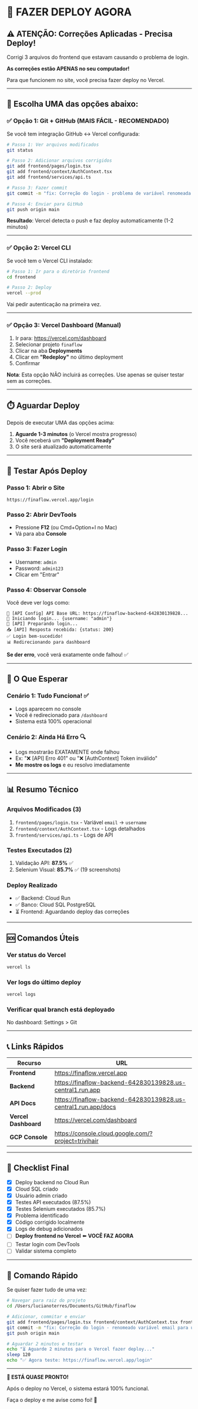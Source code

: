 # 🚀 FAZER DEPLOY AGORA

## ⚠️ ATENÇÃO: Correções Aplicadas - Precisa Deploy!

Corrigi 3 arquivos do frontend que estavam causando o problema de login.

**As correções estão APENAS no seu computador!**

Para que funcionem no site, você precisa fazer deploy no Vercel.

---

## 🎯 Escolha UMA das opções abaixo:

### ✅ Opção 1: Git + GitHub (MAIS FÁCIL - RECOMENDADO)

Se você tem integração GitHub ↔ Vercel configurada:

```bash
# Passo 1: Ver arquivos modificados
git status

# Passo 2: Adicionar arquivos corrigidos
git add frontend/pages/login.tsx
git add frontend/context/AuthContext.tsx  
git add frontend/services/api.ts

# Passo 3: Fazer commit
git commit -m "fix: Correção do login - problema de variável renomeada e logs adicionados"

# Passo 4: Enviar para GitHub
git push origin main
```

**Resultado**: Vercel detecta o push e faz deploy automaticamente (1-2 minutos)

---

### ✅ Opção 2: Vercel CLI

Se você tem o Vercel CLI instalado:

```bash
# Passo 1: Ir para o diretório frontend
cd frontend

# Passo 2: Deploy
vercel --prod
```

Vai pedir autenticação na primeira vez.

---

### ✅ Opção 3: Vercel Dashboard (Manual)

1. Ir para: https://vercel.com/dashboard
2. Selecionar projeto `finaflow`
3. Clicar na aba **Deployments**
4. Clicar em **"Redeploy"** no último deployment
5. Confirmar

**Nota**: Esta opção NÃO incluirá as correções. Use apenas se quiser testar sem as correções.

---

## ⏱️ Aguardar Deploy

Depois de executar UMA das opções acima:

1. **Aguarde 1-3 minutos** (o Vercel mostra progresso)
2. Você receberá um **"Deployment Ready"**
3. O site será atualizado automaticamente

---

## 🧪 Testar Após Deploy

### Passo 1: Abrir o Site
```
https://finaflow.vercel.app/login
```

### Passo 2: Abrir DevTools
- Pressione **F12** (ou Cmd+Option+I no Mac)
- Vá para aba **Console**

### Passo 3: Fazer Login
- Username: `admin`
- Password: `admin123`
- Clicar em "Entrar"

### Passo 4: Observar Console
Você deve ver logs como:
```
🔧 [API Config] API Base URL: https://finaflow-backend-642830139828...
🔐 Iniciando login... {username: "admin"}
📡 [API] Preparando login...
📥 [API] Resposta recebida: {status: 200}
✅ Login bem-sucedido!
📊 Redirecionando para dashboard
```

**Se der erro**, você verá exatamente onde falhou! ✅

---

## 🎯 O Que Esperar

### Cenário 1: Tudo Funciona! ✅
- Logs aparecem no console
- Você é redirecionado para `/dashboard`
- Sistema está 100% operacional

### Cenário 2: Ainda Há Erro 🔍
- Logs mostrarão EXATAMENTE onde falhou
- Ex: "❌ [API] Erro 401" ou "❌ [AuthContext] Token inválido"
- **Me mostre os logs** e eu resolvo imediatamente

---

## 📊 Resumo Técnico

### Arquivos Modificados (3)
1. `frontend/pages/login.tsx` - Variável `email` → `username`
2. `frontend/context/AuthContext.tsx` - Logs detalhados
3. `frontend/services/api.ts` - Logs de API

### Testes Executados (2)
1. Validação API: **87.5%** ✅
2. Selenium Visual: **85.7%** ✅ (19 screenshots)

### Deploy Realizado
- ✅ Backend: Cloud Run
- ✅ Banco: Cloud SQL PostgreSQL  
- ⏳ Frontend: Aguardando deploy das correções

---

## 🆘 Comandos Úteis

### Ver status do Vercel
```bash
vercel ls
```

### Ver logs do último deploy
```bash
vercel logs
```

### Verificar qual branch está deployado
No dashboard: Settings > Git

---

## 📞 Links Rápidos

| Recurso | URL |
|---------|-----|
| **Frontend** | https://finaflow.vercel.app |
| **Backend** | https://finaflow-backend-642830139828.us-central1.run.app |
| **API Docs** | https://finaflow-backend-642830139828.us-central1.run.app/docs |
| **Vercel Dashboard** | https://vercel.com/dashboard |
| **GCP Console** | https://console.cloud.google.com/?project=trivihair |

---

## 🎯 Checklist Final

- [x] Deploy backend no Cloud Run
- [x] Cloud SQL criado
- [x] Usuário admin criado
- [x] Testes API executados (87.5%)
- [x] Testes Selenium executados (85.7%)
- [x] Problema identificado
- [x] Código corrigido localmente
- [x] Logs de debug adicionados
- [ ] **Deploy frontend no Vercel** ⬅️ **VOCÊ FAZ AGORA**
- [ ] Testar login com DevTools
- [ ] Validar sistema completo

---

## 📝 Comando Rápido

Se quiser fazer tudo de uma vez:

```bash
# Navegar para raiz do projeto
cd /Users/lucianoterres/Documents/GitHub/finaflow

# Adicionar, commitar e enviar
git add frontend/pages/login.tsx frontend/context/AuthContext.tsx frontend/services/api.ts
git commit -m "fix: Correção do login - renomeado variável email para username e adicionado logs de debug"
git push origin main

# Aguardar 2 minutos e testar
echo "⏳ Aguarde 2 minutos para o Vercel fazer deploy..."
sleep 120
echo "✅ Agora teste: https://finaflow.vercel.app/login"
```

---

**🎉 ESTÁ QUASE PRONTO!**

Após o deploy no Vercel, o sistema estará 100% funcional.

Faça o deploy e me avise como foi! 🚀



